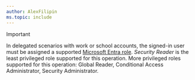 ```yaml
---
author: AlexFilipin
ms.topic: include
---
```


> [!IMPORTANT]
> In delegated scenarios with work or school accounts, the signed-in user must be assigned a supported [Microsoft Entra role](/entra/identity/role-based-access-control/permissions-reference?toc=%2Fgraph%2Ftoc.json). *Security Reader* is the least privileged role supported for this operation. More privileged roles supported for this operation: Global Reader, Conditional Access Administrator, Security Administrator.




